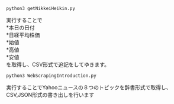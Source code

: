 ```
python3 getNikkeiHeikin.py  
```
実行することで  
*本日の日付  
*日経平均株価  
*始値  
*高値  
*安値  
を取得し、CSV形式で追記をしてゆきます。


```
python3 WebScrapingIntroduction.py
```

実行することでYahooニュースの８つのトピックを辞書形式で取得し、CSV,JSON形式の書き出しを行います
